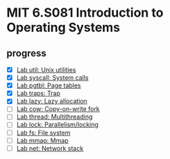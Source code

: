 # MIT 6.S081 Introduction to Operating Systems

## progress

- [x] [Lab util: Unix utilities](https://github.com/gaofanfei/xv6-riscv-fall20/tree/util)
- [x] [Lab syscall: System calls](https://github.com/gaofanfei/xv6-riscv-fall20/tree/syscall)
- [x] [Lab pgtbl: Page tables](https://github.com/gaofanfei/xv6-riscv-fall20/tree/pgtbl)
- [x] [Lab traps: Trap](https://github.com/gaofanfei/xv6-riscv-fall20/tree/traps)
- [x] [Lab lazy: Lazy allocation](https://github.com/gaofanfei/xv6-riscv-fall20/tree/lazy)
- [ ] [Lab cow: Copy-on-write fork](https://pdos.csail.mit.edu/6.828/2020/labs/cow.html)
- [ ] [Lab thread: Multithreading](https://pdos.csail.mit.edu/6.828/2020/labs/thread.html)
- [ ] [Lab lock: Parallelism/locking](https://pdos.csail.mit.edu/6.828/2020/labs/lock.html)
- [ ] [Lab fs: File system](https://pdos.csail.mit.edu/6.828/2020/labs/fs.html)
- [ ] [Lab mmap: Mmap](https://pdos.csail.mit.edu/6.828/2020/labs/mmap.html)
- [ ] [Lab net: Network stack](https://pdos.csail.mit.edu/6.828/2020/labs/net.html)